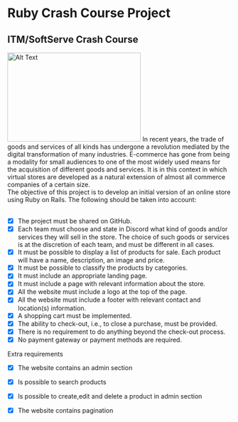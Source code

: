 # Ruby Crash Course Project 
## ITM/SoftServe Crash Course
<img src="https://res.cloudinary.com/practicaldev/image/fetch/s--jvDLhx0b--/c_imagga_scale,f_auto,fl_progressive,h_420,q_auto,w_1000/https://dev-to-uploads.s3.amazonaws.com/i/cpcr5w0kgl6j94tss7n9.png" alt="Alt Text" width="300" height="200" /> 
In recent years, the trade of goods and services of all kinds has undergone a revolution mediated by the digital transformation of many industries. E-commerce has gone from being a modality for small audiences to one of the most widely used means for the acquisition of different goods and services. It is in this context in which virtual stores are developed as a natural extension of almost all commerce companies of a certain size.
<br>
The objective of this project is to develop an initial version of an online store using Ruby on Rails. The following should be taken into account:
<br>
<br>

- [X] The project must be shared on GitHub.
- [X] Each team must choose and state in Discord what kind of goods and/or services they will sell in the store. The choice of such goods or services is at the discretion of each team, and must be different in all cases.
- [X] It must be possible to display a list of products for sale. Each product will have a name, description, an image and price.
- [X] It must be possible to classify the products by categories.
- [X] It must include an appropriate landing page.
- [X] It must include a page with relevant information about the store.
- [X] All the website must include a logo at the top of the page.
- [X] All the website must include a footer with relevant contact and location(s) information.
- [X] A shopping cart must be implemented.
- [X] The ability to check-out, i.e., to close a purchase, must be provided.
- [X] There is no requirement to do anything beyond the check-out process.
- [X] No payment gateway or payment methods are required.

Extra requirements
- [X] The website contains an admin section 
- [X] Is possible to search products
- [X] Is possible to  create,edit and delete a product in admin section
- [X] The website contains pagination 


